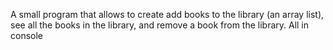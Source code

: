 A small program that allows to create add books to the library (an array list), see all the books in the library, and remove a book from the library. All in console

